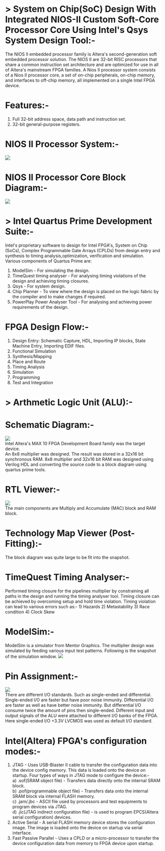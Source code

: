 # > System on Chip(SoC) Design With Integrated NIOS-II Custom Soft-Core Processor Core Using Intel's Qsys System Design Tool:-    
The NIOS II embedded processor family is Altera's second-generation soft embedded processor solution. The NIOS II are 32-bit RISC processors that share a common instruction set architecture and are optimized for use in all of Altera's mainstream FPGA families. A Nios II processor system consists of a Nios II processor core, a set of on-chip peripherals, on-chip memory, and interfaces to off-chip memory, all implemented on a single Intel FPGA device.   
  # Features:-  
  1) Full 32-bit address space, data path and instruction set.  
  2) 32-bit general-purpose registers.   
  # NIOS II Processor System:-  
  ![](https://github.com/patilninad/NIOS-II-Custom-Processor/blob/master/NIOS%20II%20Processor%20System.PNG)  
  # NIOS II Processor Core Block Diagram:-
  ![](https://github.com/patilninad/NIOS-II-Custom-Processor/blob/master/NIOS%20II%20Processor%20Core%20Block%20Diagram.PNG)  
# > Intel Quartus Prime Development Suite:-    
  Intel's proprietary software to design for Intel FPGA's, System on Chip (SoCs), Complex Programmable Gate Arrays      (CPLDs) from design entry and synthesis to timing analysis,optimization, verification and simulation. Various components  of Quartus Prime are:  
  1) ModelSim - For simulating the design.  
  2) TimeQuest timing analyser - For analysing timing violations of the design and achieving timing closures.  
  3) Qsys - For system design.  
  4) Chip Planner - To view where the design is placed on the logic fabric by the compiler and to make changes if         required.    
  5) PowerPlay Power Analyser Tool - For analysing and achieving power requirements of the design.  
   # FPGA Design Flow:-  
  1) Design Entry: Schematic Capture, HDL, Importing IP blocks, State Machine Entry, Importing EDIF files.  
  2) Functional Simulation  
  3) Synthesis/Mapping   
  4) Place and Route  
  5) Timing Analysis   
  6) Simulation  
  7) Programming  
  8) Test and Integration  
  # > Arthmetic Logic Unit (ALU):-  
   # Schematic Diagram:-  
![](https://github.com/patilninad/NIOS-II-Custom-Processor/blob/master/ALU.PNG)   
   Intel Altera's MAX 10 FPGA Development Board family was the target device.      
   An 8x8 multiplier was designed. The result was stored in a 32x16 bit synchronous RAM. 8x8 multiplier and 32x16 bit RAM    was designed using Verilog HDL and converting the source code to a block diagram using quartus prime tools.  
   # RTL Viewer:-
![](https://github.com/patilninad/NIOS-II-Custom-Processor/blob/master/RTL%20viewer.PNG)  
   The main components are Multiply and Accumulate (MAC) block and RAM block.  
   # Technology Map Viewer (Post-Fitting):-  
  The block diagram was quite large to be fit into the snapshot.  
   # TimeQuest Timing Analyser:-  
   Performed timing closure for the pipelines multiplier by constraining all paths in the design and running the timing      analyser tool. Timing closure can be achieved by overcoming setup and hold time violation. Timing violation can lead to various errors such as:-    1) Hazards   2) Metastability  3) Race condition  4) Clock Skew  
   # ModelSim:-  
   ModelSim is a simulator from Mentor Graphics. The multiplier design was simulated by feeding various input test patterns. Following is the snapshot of the simulation window. 
   ![](https://github.com/patilninad/NIOS-II-Custom-Processor/blob/master/MentorGraphics.PNG)  
   # Pin Assignment:-  
   ![](https://github.com/patilninad/NIOS-II-Custom-Processor/blob/master/Pin%20Assignments.PNG)  
   There are different I/O standards. Such as single-ended and differential.  
   Single-ended I/O are faster but have poor noise immunity. Differential I/O are faster as well as have better noise immunity. But differential I/O consume twice the amount of pins then single-ended. Different input and output signals of the ALU were attached to different I/O banks of the FPGA. Here single-ended I/O +3.3V LVCMOS was used as default I/O standard.     
   # Intel(Altera) FPGA's configuration modes:-  
   1) JTAG - Uses USB-Blaster II cable to transfer the configuration data into the device config memory. This data is loaded onto the device on startup. Four types of ways in JTAG mode to configure the device:-  
   a) .sof(SRAM object file) - Transfers data directly onto the internal SRAM block.  
   b) .pof(programmable object file) - Transfers data onto the internal SRAM block via internal FLASH memory.   
   c) .jam/.jbc - ASCII file used by processors and test equipments to program devices via JTAG.  
   d) .jic(JTAG indirect configuration file) - is used to program EPCS(Altera serial configuration) devices.  
   2) Active Serial - A serial FLASH memory device stores the configuration image. The image is loaded onto the device on startup via serial interface.  
   4) Fast Passive Parallel - Uses a CPLD or a micro-processor to transfer the device configuration data from memory to FPGA device upon startup.  
